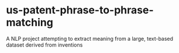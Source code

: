 # us-patent-phrase-to-phrase-matching
A NLP project attempting to extract meaning from a large, text-based dataset derived from inventions
